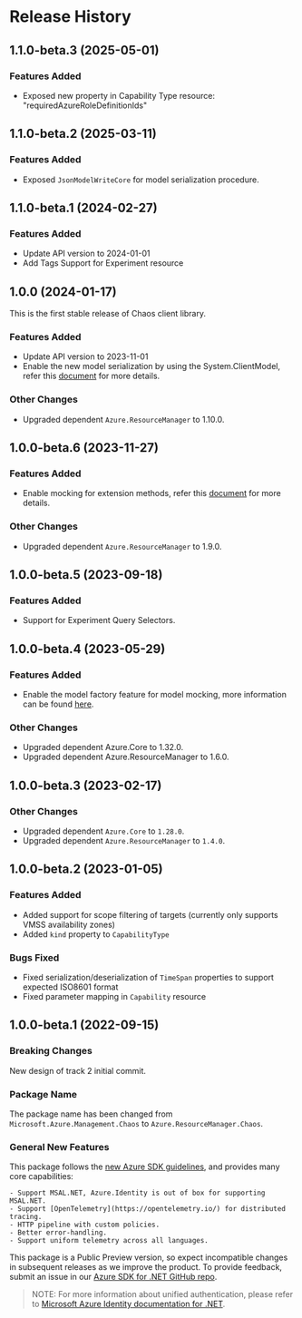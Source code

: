 # Release History

## 1.1.0-beta.3 (2025-05-01)

### Features Added

- Exposed new property in Capability Type resource: "requiredAzureRoleDefinitionIds"

## 1.1.0-beta.2 (2025-03-11)

### Features Added

- Exposed `JsonModelWriteCore` for model serialization procedure.

## 1.1.0-beta.1 (2024-02-27)

### Features Added

 - Update API version to 2024-01-01
 - Add Tags Support for Experiment resource

## 1.0.0 (2024-01-17)

This is the first stable release of Chaos client library.

### Features Added

- Update API version to 2023-11-01
- Enable the new model serialization by using the System.ClientModel, refer this [document](https://aka.ms/azsdk/net/mrw) for more details.

### Other Changes

- Upgraded dependent `Azure.ResourceManager` to 1.10.0.

## 1.0.0-beta.6 (2023-11-27)

### Features Added

- Enable mocking for extension methods, refer this [document](https://aka.ms/azsdk/net/mocking) for more details.

### Other Changes

- Upgraded dependent `Azure.ResourceManager` to 1.9.0.

## 1.0.0-beta.5 (2023-09-18)

### Features Added

-   Support for Experiment Query Selectors.

## 1.0.0-beta.4 (2023-05-29)

### Features Added

-   Enable the model factory feature for model mocking, more information can be found [here](https://azure.github.io/azure-sdk/dotnet_introduction.html#dotnet-mocking-factory-builder).

### Other Changes

-   Upgraded dependent Azure.Core to 1.32.0.
-   Upgraded dependent Azure.ResourceManager to 1.6.0.

## 1.0.0-beta.3 (2023-02-17)

### Other Changes

-   Upgraded dependent `Azure.Core` to `1.28.0`.
-   Upgraded dependent `Azure.ResourceManager` to `1.4.0`.

## 1.0.0-beta.2 (2023-01-05)

### Features Added

-   Added support for scope filtering of targets (currently only supports VMSS availability zones)
-   Added `kind` property to `CapabilityType`

### Bugs Fixed

-   Fixed serialization/deserialization of `TimeSpan` properties to support expected ISO8601 format
-   Fixed parameter mapping in `Capability` resource

## 1.0.0-beta.1 (2022-09-15)

### Breaking Changes

New design of track 2 initial commit.

### Package Name

The package name has been changed from `Microsoft.Azure.Management.Chaos` to `Azure.ResourceManager.Chaos`.

### General New Features

This package follows the [new Azure SDK guidelines](https://azure.github.io/azure-sdk/general_introduction.html), and provides many core capabilities:

    - Support MSAL.NET, Azure.Identity is out of box for supporting MSAL.NET.
    - Support [OpenTelemetry](https://opentelemetry.io/) for distributed tracing.
    - HTTP pipeline with custom policies.
    - Better error-handling.
    - Support uniform telemetry across all languages.

This package is a Public Preview version, so expect incompatible changes in subsequent releases as we improve the product. To provide feedback, submit an issue in our [Azure SDK for .NET GitHub repo](https://github.com/Azure/azure-sdk-for-net/issues).

> NOTE: For more information about unified authentication, please refer to [Microsoft Azure Identity documentation for .NET](https://learn.microsoft.com/dotnet/api/overview/azure/identity-readme?view=azure-dotnet).
